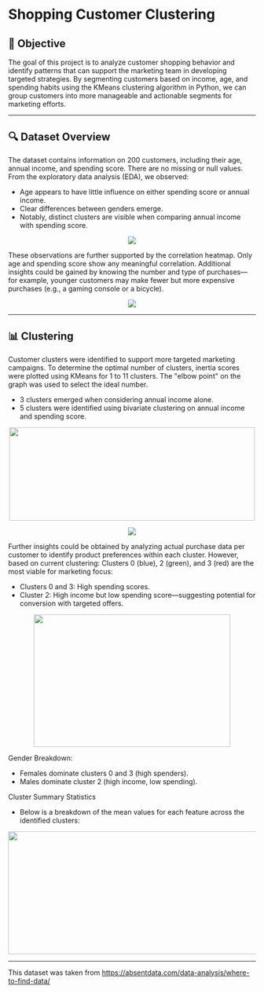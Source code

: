 # Shopping Customer Clustering
## 🎯 Objective
The goal of this project is to analyze customer shopping behavior and identify patterns that can support the marketing team in developing targeted strategies. By segmenting customers based on income, age, and spending habits using the KMeans clustering algorithm in Python, we can group customers into more manageable and actionable segments for marketing efforts.

-----
## 🔍 Dataset Overview
The dataset contains information on 200 customers, including their age, annual income, and spending score. There are no missing or null values.
From the exploratory data analysis (EDA), we observed:
- Age appears to have little influence on either spending score or annual income.
- Clear differences between genders emerge.
- Notably, distinct clusters are visible when comparing annual income with spending score.
<p align="center">
<img src="https://github.com/user-attachments/assets/692f993f-3f2a-4ae9-b114-a28498514253">

These observations are further supported by the correlation heatmap. Only age and spending score show any meaningful correlation. Additional insights could be gained by knowing the number and type of purchases—for example, younger customers may make fewer but more expensive purchases (e.g., a gaming console or a bicycle).
<p align="center">
<img src="https://github.com/user-attachments/assets/5ae059af-ebfa-41a5-a6e1-0aa65222f332">

-----
## 📊 Clustering
Customer clusters were identified to support more targeted marketing campaigns. To determine the optimal number of clusters, inertia scores were plotted using KMeans for 1 to 11 clusters. The "elbow point" on the graph was used to select the ideal number.
- 3 clusters emerged when considering annual income alone.
- 5 clusters were identified using bivariate clustering on annual income and spending score.
<p align="center">
<img src="https://github.com/user-attachments/assets/3e68c035-f3d1-47a4-b01b-89fee5e1debf" width=500 height=190>


<p align="center">
<img src="https://github.com/user-attachments/assets/58c86fe7-71dc-4bef-b181-97ed61b1e07b">

Further insights could be obtained by analyzing actual purchase data per customer to identify product preferences within each cluster. However, based on current clustering:
Clusters 0 (blue), 2 (green), and 3 (red) are the most viable for marketing focus:
- Clusters 0 and 3: High spending scores.
- Cluster 2: High income but low spending score—suggesting potential for conversion with targeted offers.

<p align="center">
<img src="https://github.com/user-attachments/assets/b6141e92-cbeb-4bbb-9b39-39b782d08cb4" width=400 height=270>

Gender Breakdown:
- Females dominate clusters 0 and 3 (high spenders).
- Males dominate cluster 2 (high income, low spending).

Cluster Summary Statistics
- Below is a breakdown of the mean values for each feature across the identified clusters:
<p align="center">
<img src="https://github.com/user-attachments/assets/0ce5791f-4d0f-40df-9ce5-7bce25f14a93" width=600 height=250>

-----
This dataset was taken from https://absentdata.com/data-analysis/where-to-find-data/


